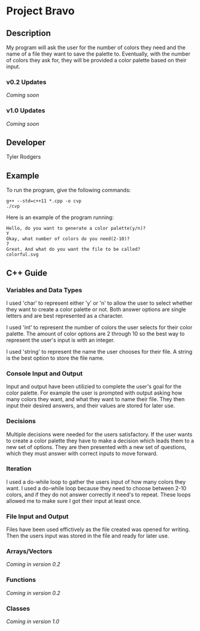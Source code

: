 # Project Bravo

## Description

My program will ask the user for the number of colors they need and the name of a file they want to save the palette to. Eventually, with the number of colors they ask for, they will be provided a color palette based on their input.

### v0.2 Updates

*Coming soon*

### v1.0 Updates

*Coming soon*


## Developer

Tyler Rodgers

## Example

To run the program, give the following commands:

```
g++ --std=c++11 *.cpp -o cvp
./cvp
```

Here is an example of the program running:

```
Hello, do you want to generate a color palette(y/n)?
Y
Okay, what number of colors do you need(2-10)?
7
Great. And what do you want the file to be called?
colorful.svg
```

## C++ Guide

### Variables and Data Types


I used 'char' to represent either 'y' or 'n' to allow the user to select whether they want to create a color palette or not. Both answer options are single letters and are best represented as a character.

I used 'int' to represent the number of colors the user selects for their color palette. The amount of color options are 2 through 10 so the best way to represent the user's input is with an integer.

I used 'string' to represent the name the user chooses for their file. A string is the best option to store the file name.


### Console Input and Output


Input and output have been utilizied to complete the user's goal for the color palette. For example the user is prompted with output asking how many colors they want, and what they want to name their file. They then input their desired answers, and their values are stored for later use.

### Decisions


Multiple decisions were needed for the users satisfactory. If the user wants to create a color palette they have to make a decision which leads them to a new set of options. They are then presented with a new set of questions, which they must answer with correct inputs to move forward.

### Iteration


I used a do-while loop to gather the users input of how many colors they want. I used a do-while loop because they need to choose between 2-10 colors, and if they do not answer correctly it need's to repeat. These loops allowed me to make sure I got their input at least once.

### File Input and Output


Files have been used effictively as the file created was opened for writing. Then the users input was stored in the file and ready for later use.

### Arrays/Vectors

*Coming in version 0.2*

### Functions

*Coming in version 0.2*

### Classes

*Coming in version 1.0*
